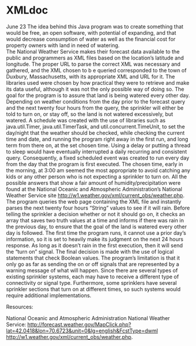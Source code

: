 # XMLdoc
June 23
    The idea behind this Java program was to create something that would be free, an open software, with potential of expanding, 
and that would decrease consumption of water as well as the financial cost for property owners with land in need of watering.  
The National Weather Service makes their forecast data available to the public and programmers as XML files based on the 
location’s latitude and longitude.  The proper URL to parse the correct XML was necessary and gathered, and the XML chosen to b
e queried corresponded to the town of Duxbury, Massachusetts, with its appropriate XML and URL for it. The libraries used were 
chosen by how practical they were to retrieve and make its data useful, although it was not the only possible way of doing so.
The goal for the program is to assure that land is being watered every other day.  Depending on weather conditions from the day 
prior to the forecast query and the next twenty four hours from the query, the sprinkler will either be told to turn on, or stay 
off, so the land is not watered excessively, but watered. A schedule was created with the use of libraries such as 
java.util.Timer, java.util.TimerTask, and util.concurrent.TimeUnit, to set the day/night that the weather should be checked, 
while checking the current time and date, and running the program right away in the first run, and long term from there on, at 
the set chosen time. Using a delay or putting a thread to sleep would have eventually interrupted a daily recurring and 
consistent query. Consequently, a fixed scheduled event was created to run every day from the day that the program is first 
executed.  The chosen time, early in the morning, at 3:00 am seemed the most appropriate to avoid catching any kids or any other 
person who is not expecting a sprinkler to turn on. 
    All the possible answers that show a fair amount of humidity/precipitation were found at the National Oceanic and Atmospheric 
Administration’s National Weather Service site http://w1.weather.gov/xml/current_obs/weather.php. The program queries the web 
page containing the XML file and instantly parses the next twenty four hours “String” values to see if it will rain. Before 
telling the sprinkler a decision whether or not it should go on, it checks an array that saves two truth values at a time and 
informs if there was rain in the previous day, to ensure that the goal of the land is watered every other day is followed. The 
first time the program runs, it cannot use a prior day’s information, so it is set to heavily make its judgment on the next 24 
hours response. As long as it doesn’t rain in the first execution, then it will send the “turn on” signal.
    The final decision is made with the use of logical statements that check Boolean values. The program’s limitation is that 
it only go as far as sending the on or off signals that are represented by a warning message of what will happen. Since there
are several types of existing sprinkler systems, each may have to receive a different type of connectivity or signal type.
Furthermore, some sprinklers have several sprinkler sections that turn on at different times, so such systems would require 
additional implementations.

Resources:

National Oceanic and Atmospheric Administration National Weather Service:
http://forecast.weather.gov/MapClick.php?lat=42.0418&lon=70.6723&unit=0&lg=english&FcstType=dwml
http://w1.weather.gov/xml/current_obs/weather.php.

